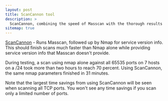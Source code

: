 ```yaml
---
layout: post
title: ScanCannon tool
description: >
  ScanCannon, combining the speed of Masscan with the thorough results of Nmap
sitemap: true
---
```

[ScanCannon](https://github.com/sdcampbell/ScanCannon) - Runs Masscan, followed up by Nmap for service version info. This should finish scans much faster than Nmap alone while providing service version info that Masscan doesn't provide.

During testing, a scan using nmap alone against all 65535 ports on 7 hosts on a /24 took more than two hours to reach 70 percent. Using ScanCannon, the same nmap parameters finished in 31 minutes.

Note that the largest time savings from using ScanCannon will be seen when scanning all TCP ports. You won't see any time savings if you scan only a limited number of ports.
